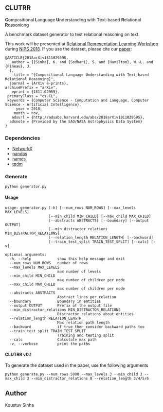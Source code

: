 ## CLUTRR

**C**ompositional **L**anguage **U**nderstanding with **T**ext-based **R**elational **R**easoniong

A benchmark dataset generator to test relational reasoning on text.

This work will be presented at [Relational Representation Learning Workshop](https://r2learning.github.io/) during [NIPS 2018](https://nips.cc/Conferences/2018). If you use the dataset, please cite our [paper](https://arxiv.org/abs/1811.02959):

```
@ARTICLE{2018arXiv181102959S,
   author = {{Sinha}, K. and {Sodhani}, S. and {Hamilton}, W.~L. and {Pineau}, J.
  },
    title = "{Compositional Language Understanding with Text-based Relational Reasoning}",
  journal = {ArXiv e-prints},
archivePrefix = "arXiv",
   eprint = {1811.02959},
 primaryClass = "cs.CL",
 keywords = {Computer Science - Computation and Language, Computer Science - Artificial Intelligence},
     year = 2018,
    month = nov,
   adsurl = {http://adsabs.harvard.edu/abs/2018arXiv181102959S},
  adsnote = {Provided by the SAO/NASA Astrophysics Data System}
}
```

### Dependencies

- [NetworkX](https://networkx.github.io/)
- [pandas](https://pypi.org/project/pandas/)
- [names](https://pypi.org/project/names/)
- [tqdm](https://pypi.org/project/tqdm/)

### Generate

```
python generator.py
```

#### Usage

```
usage: generator.py [-h] [--num_rows NUM_ROWS] [--max_levels MAX_LEVELS]
                    [--min_child MIN_CHILD] [--max_child MAX_CHILD]
                    [--abstracts ABSTRACTS] [--boundary] [--output OUTPUT]
                    [--min_distractor_relations MIN_DISTRACTOR_RELATIONS]
                    [--relation_length RELATION_LENGTH] [--backward]
                    [--train_test_split TRAIN_TEST_SPLIT] [--calc] [-v]

optional arguments:
  -h, --help            show this help message and exit
  --num_rows NUM_ROWS   number of rows
  --max_levels MAX_LEVELS
                        max number of levels
  --min_child MIN_CHILD
                        max number of children per node
  --max_child MAX_CHILD
                        max number of children per node
  --abstracts ABSTRACTS
                        Abstract lines per relation
  --boundary            Boundary in entities
  --output OUTPUT       Prefix of the output file
  --min_distractor_relations MIN_DISTRACTOR_RELATIONS
                        Distractor relations about entities
  --relation_length RELATION_LENGTH
                        Max relation path length
  --backward            if true then consider backward paths too
  --train_test_split TRAIN_TEST_SPLIT
                        Training and testing split
  --calc                Calculate max path
  -v, --verbose         print the paths

```

#### CLUTRR v0.1

To generate the dataset used in the paper, use the following arguments

`python generate.py --num_rows 5000 --max_levels 3 --min_child 3 --max_child 3 --min_distractor_relations 8 --relation_length 3/4/5/6`

## Author

Koustuv Sinha
